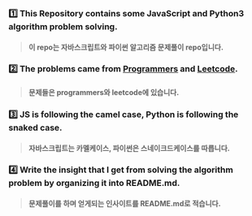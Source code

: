 ### 1️⃣  This Repository contains some JavaScript and Python3 algorithm problem solving.
> #### 이 repo는 자바스크립트와 파이썬 알고리즘 문제풀이 repo입니다.

### 2️⃣  The problems came from <a href="https://programmers.co.kr/">Programmers</a> and <a href="https://leetcode.com/">Leetcode</a>.
> #### 문제들은 programmers와 leetcode에 있습니다.

### 3️⃣  JS is following the camel case, Python is following the snaked case.
> #### 자바스크립트는 카멜케이스, 파이썬은 스네이크드케이스를 따릅니다.

### 4️⃣  Write the insight that I get from solving the algorithm problem by organizing it into README.md.
> #### 문제풀이를 하며 얻게되는 인사이트를 README.md로 적습니다.

